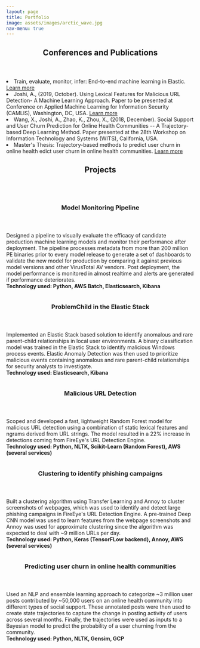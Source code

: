 ```yaml
---
layout: page
title: Portfolio
image: assets/images/arctic_wave.jpg
nav-menu: true
---
```


<!-- Main -->
<div id="main" class="alt">

<!-- One -->
<section id="one">
	<div class="inner">
		<header class="major">
			<h1>Conferences and Publications</h1>
		</header>
		<li>Train, evaluate, monitor, infer: End-to-end machine learning in Elastic. <a href="https://www.elastic.co/blog/train-evaluate-monitor-infer-end-to-end-machine-learning-in-elastic"> Learn more</a></li>
		<li>Joshi, A., (2019, October). Using Lexical Features for Malicious URL Detection- A Machine Learning Approach. Paper to be presented at Conference on Applied Machine Learning for Information Security (CAMLIS), Washington, DC, USA. <a href="https://www.camlis.org/2019/talks/joshi"> Learn more</a></li>
		<li>Wang, X., Joshi, A., Zhao, K., Zhou, X., (2018, December). Social Support and User Churn Prediction for Online Health Communities -- A Trajectory-based Deep Learning Method. Paper presented at the 28th Workshop on Information Technology and Systems (WITS), California, USA.</li>
		<li>Master's Thesis: Trajectory-based methods to predict user churn in online health edict user churn in online health communities. <a href="https://ir.uiowa.edu/cgi/viewcontent.cgi?article=7709&context=etd"> Learn more</a></li>
	</div>
</section>

<!-- Two -->
<section id="one">
	<div class="inner">
		<header class="major">
			<h1>Projects</h1>
		</header>

<!-- Two -->
<section id="two" class="spotlights">
	<section>
		<a href="portfolio.html" class="image">
			<img src="{% link assets/images/viz.jpg %}" alt="" data-position="center center" />
		</a>
		<div class="content">
			<div class="inner">
				<header class="major">
					<h3>Model Monitoring Pipeline</h3>
				</header>
				<p>Designed a pipeline to visually evaluate the efficacy of candidate production machine learning models and monitor their performance after deployment. The pipeline processes metadata from more than 200 million PE binaries prior to every model release to generate a set of dashboards to validate the new model for production by comparing it against previous model versions and other VirusTotal AV vendors. Post deployment, the model performance is monitored in almost realtime and alerts are generated if performance deteriorates.
				<br />
				<b>Technology used: Python, AWS Batch, Elasticsearch, Kibana</b>
				</p>
			</div>
		</div>
	</section>
	<section>
		<a href="portfolio.html" class="image">
			<img src="{% link assets/images/anomaly.jpg %}" alt="" data-position="center center" />
		</a>
		<div class="content">
			<div class="inner">
				<header class="major">
					<h3>ProblemChild in the Elastic Stack</h3>
				</header>
				<p>Implemented an Elastic Stack based solution to identify anomalous and rare parent-child relationships in local user environments. A binary classification model was trained in the Elastic Stack to identify malicious Windows process events. Elastic Anomaly Detection was then used to prioritize malicious events containing anomalous and rare parent-child relationships for security analysts to investigate. 
				<br />
				<b>Technology used: Elasticsearch, Kibana</b>
				</p>
			</div>
		</div>
	</section>
	<section>
		<a href="portfolio.html" class="image">
			<img src="{% link assets/images/url.jpg %}" alt="" data-position="center center" />
		</a>
		<div class="content">
			<div class="inner">
				<header class="major">
					<h3>Malicious URL Detection</h3>
				</header>
				<p>Scoped and developed a fast, lightweight Random Forest model for malicious URL detection using a combination of static lexical features and ngrams derived from URL strings. The model resulted in a 22% increase in detections coming from FireEye's URL Detection Engine. 
				<br />
				<b>Technology used: Python, NLTK, Scikit-Learn (Random Forest), AWS (several services)</b>
				</p>
			</div>
		</div>
	</section>
	<section>
		<a href="portfolio.html" class="image">
			<img src="{% link assets/images/phishing.jpg %}" alt="" data-position="center center" />
		</a>
		<div class="content">
			<div class="inner">
				<header class="major">
					<h3>Clustering to identify phishing campaigns</h3>
				</header>
				<p>Built a clustering algorithm using Transfer Learning and Annoy to cluster screenshots of webpages, which was used to identify and detect large phishing campaigns in FireEye's URL Detection Engine. A pre-trained Deep CNN model was used to learn features from the webpage screenshots and Annoy was used for approximate clustering since the algorithm was expected to deal with ~9 million URLs per day.
				<br />
				<b>Technology used: Python, Keras (TensorFLow backend), Annoy, AWS (several services)</b>
				</p>
			</div>
		</div>
	</section>
	<section>
		<a href="portfolio.html" class="image">
			<img src="{% link assets/images/nlp.jpg %}" alt="" data-position="center center" />
		</a>
		<div class="content">
			<div class="inner">
				<header class="major">
					<h3>Predicting user churn in online health communities</h3>
				</header>
				<p>Used an NLP and ensemble learning approach to categorize ~3 million user posts contributed by ~50,000 users on an online health community into different types of social support. These annotated posts were then used to create state trajectories to capture the change in posting activity of users across several months. Finally, the trajectories were used as inputs to a Bayesian model to predict the probability of a user churning from the community.
				<br />
				<b>Technology used: Python, NLTK, Gensim, GCP</b>
				</p>
			</div>
		</div>
	</section>

</div>
